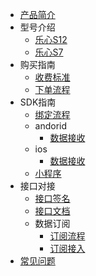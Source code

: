 <div class="markdown-menu">

- [产品简介](/hardware/scale/intro/)
- 型号介绍
  - [乐心S12](/hardware/scale/model/lifesense-S12)
  - [乐心S7](/hardware/scale/model/lifesense-S7)
- 购买指南
  - [收费标准](/hardware/scale/purchase/fees)
  - [下单流程](/hardware/scale/purchase/buy)
- SDK指南
  - [绑定流程](/hardware/scale/dev/andorid/bind)
  - andorid
      - [数据接收](/hardware/scale/dev/andorid/data)
  - ios
      - [数据接收](/hardware/scale/dev/ios/data)
  - [小程序](/hardware/scale/dev/miniprogram/npm)
- 接口对接
  - [接口签名](/hardware/scale/dev/cloud/sign)
  - [接口文档](/hardware/scale/dev/cloud/api)
  - 数据订阅
     - [订阅流程](/hardware/scale/dev/cloud/push-intro)
     - [订阅接入](/hardware/scale/dev/cloud/push)
- [常见问题](/hardware/scale/faq/)

</div>